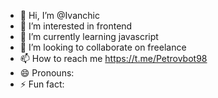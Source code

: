 - 👋 Hi, I’m @Ivanchic
- 👀 I’m interested in frontend
- 🌱 I’m currently learning javascript
- 💞️ I’m looking to collaborate on freelance
- 📫 How to reach me https://t.me/Petrovbot98
- 😄 Pronouns: 
- ⚡ Fun fact: 

<!---
Ivanchic/Ivanchic is a ✨ special ✨ repository because its `README.md` (this file) appears on your GitHub profile.
You can click the Preview link to take a look at your changes.
--->
